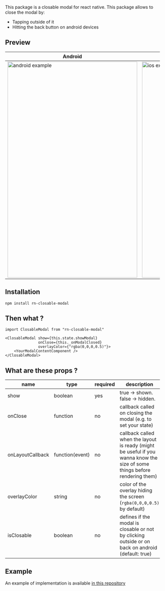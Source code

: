 This package is a closable modal for react native. This package allows to close the modal by:
* Tapping outside of it
* Hitting the back button on android devices

## Preview ##

| Android | iOS |
|---|---|
|  <img src="https://i.imgur.com/ugkFJnr.gif" alt="android example" width="422" height="702"> | <img src="https://i.imgur.com/TEwySkz.gif" alt="ios example" width="362" height="702"> |


## Installation ##

`npm install rn-closable-modal`

## Then what ? ##

```
import ClosableModal from "rn-closable-modal"

<ClosableModal show={this.state.showModal}
               onClose={this._onModalClosed}
               overlayColor={"rgba(0,0,0,0.5)"}>
    <YourModalContentComponent />
</ClosableModal>               
```

## What are these props ? ##

| name | type  | required  | description  |
|---|---|---|---|
| show   | boolean  | yes  | true -> shown. false -> hidden. |
| onClose  | function  | no  | callback called on closing the modal (e.g. to set your state) |
| onLayoutCallback | function(event)  | no  | callback called when the layout is ready (might be useful if you wanna know the size of some things before rendering them) |
| overlayColor | string | no | color of the overlay hiding the screen (`rgba(0,0,0,0.5)` by default) |
| isClosable | boolean | no | defines if the modal is closable or not by clicking outside or on back on android (default: true) |
## Example ##

An example of implementation is available [in this repository](https://github.com/Kouznetsov/rn-closable-modal-example/tree/master)
